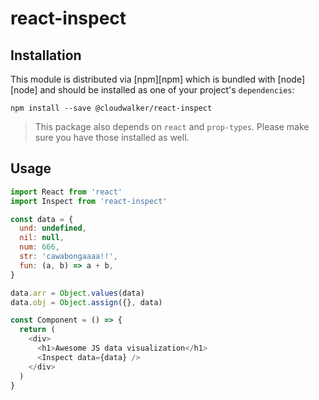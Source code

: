 # react-inspect

## Installation
This module is distributed via [npm][npm] which is bundled with [node][node] and
should be installed as one of your project's `dependencies`:

```
npm install --save @cloudwalker/react-inspect
```

> This package also depends on `react` and `prop-types`. Please make sure you
> have those installed as well.

## Usage
```javascript
import React from 'react'
import Inspect from 'react-inspect'

const data = {
  und: undefined,
  nil: null,
  num: 666,
  str: 'cawabongaaaa!!',
  fun: (a, b) => a + b,
}

data.arr = Object.values(data)
data.obj = Object.assign({}, data)

const Component = () => {
  return (
    <div>
      <h1>Awesome JS data visualization</h1>
      <Inspect data={data} />
    </div>
  )
}
```
